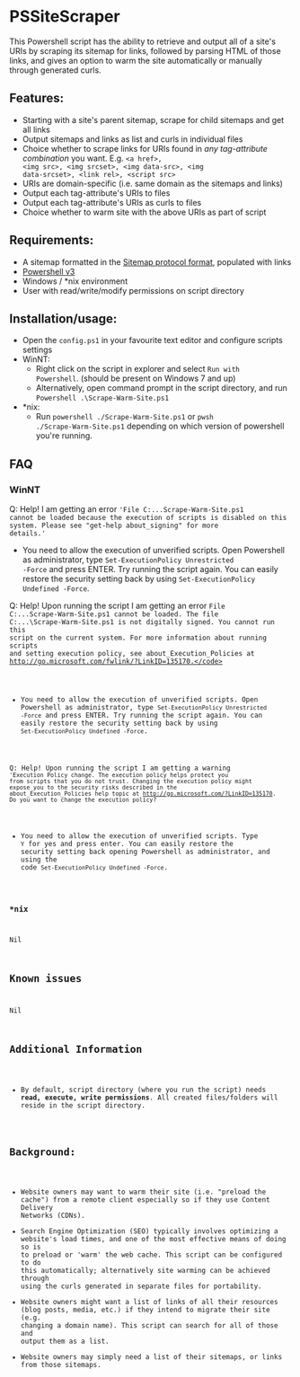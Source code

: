 # PSSiteScraper

This Powershell script has the ability to retrieve and output all of a site's URIs by scraping its sitemap for links, followed by parsing HTML of those links, and gives an option to warm the site automatically or manually through generated curls.

## Features:
- Starting with a site's parent sitemap, scrape for child sitemaps and get all links
- Output sitemaps and links as list and curls in individual files
- Choice whether to scrape links for URIs found in <i>any tag-attribute combination</i> you want. E.g. <code>&lt;a href&gt;, &lt;img src&gt;, &lt;img srcset&gt;, &lt;img data-src&gt;, &lt;img data-srcset&gt;, &lt;link rel&gt;, &lt;script src&gt;</code>
- URIs are domain-specific (i.e. same domain as the sitemaps and links)
- Output each tag-attribute's URIs to files
- Output each tag-attribute's URIs as curls to files
- Choice whether to warm site with the above URIs as part of script

## Requirements:
- A sitemap formatted in the <a href="https://www.sitemaps.org/protocol.html" target="_blank">Sitemap protocol format</a>, populated with links
- <a href="https://github.com/PowerShell/PowerShell#get-powershell" target="_blank">Powershell v3</a>
- Windows / *nix environment
- User with read/write/modify permissions on script directory

## Installation/usage:
- Open the <code>config.ps1</code> in your favourite text editor and configure scripts settings
- WinNT:
  - Right click on the script in explorer and select <code>Run with Powershell</code>. (should be present on Windows 7 and up)
  - Alternatively, open command prompt in the script directory, and run <code>Powershell .\Scrape-Warm-Site.ps1</code>
- *nix:
  - Run <code>powershell ./Scrape-Warm-Site.ps1</code> or <code>pwsh ./Scrape-Warm-Site.ps1</code> depending on which version of powershell you're running.
  
## FAQ

### WinNT
Q: Help! I am getting an error <code>'File C:\...Scrape-Warm-Site.ps1 cannot be loaded because the execution of scripts is disabled on this system. Please see "get-help about_signing" for more details.'</code>
- You need to allow the execution of unverified scripts. Open Powershell as administrator, type <code>Set-ExecutionPolicy Unrestricted -Force</code> and press ENTER. Try running the script again. You can easily restore the security setting back by using <code>Set-ExecutionPolicy Undefined -Force</code>.

Q: Help! Upon running the script I am getting an error <code>File C:\...Scrape-Warm-Site.ps1 cannot be loaded. The file
C:\...\Scrape-Warm-Site.ps1 is not digitally signed. You cannot run
this script on the current system. For more information about running scripts and setting
execution policy, see about_Execution_Policies at http://go.microsoft.com/fwlink/?LinkID=135170.</code>
- You need to allow the execution of unverified scripts. Open Powershell as administrator, type <code>Set-ExecutionPolicy Unrestricted -Force</code> and press ENTER. Try running the script again. You can easily restore the security setting back by using <code>Set-ExecutionPolicy Undefined -Force</code>.

Q: Help! Upon running the script I am getting a warning <code>'Execution Policy change. The execution policy helps protect you from scripts that you do not trust. Changing the execution policy might expose you to the security risks described in the about_Execution_Policies help topic at http://go.microsoft.com/?LinkID=135170. Do you want to change the execution policy?</code>
- You need to allow the execution of unverified scripts. Type <code>Y</code> for yes and press enter. You can easily restore the security setting back opening Powershell as administrator, and using the code <code>Set-ExecutionPolicy Undefined -Force</code>.

### *nix
Nil

## Known issues
Nil

## Additional Information
- By default, script directory (where you run the script) needs <b>read, execute, write permissions</b>. All created files/folders will reside in the script directory.

## Background:
- Website owners may want to warm their site (i.e. "preload the cache") from a remote client especially so if they use Content Delivery Networks (CDNs).
- Search Engine Optimization (SEO) typically involves optimizing a website's load times, and one of the most effective means of doing so is to preload or 'warm' the web cache. This script can be configured to do this automatically; alternatively site warming can be achieved through using the curls generated in separate files for portability.
- Website owners might want a list of links of all their resources (blog posts, media, etc.) if they intend to migrate their site (e.g. changing a domain name). This script can search for all of those and output them as a list.
- Website owners may simply need a list of their sitemaps, or links from those sitemaps.
